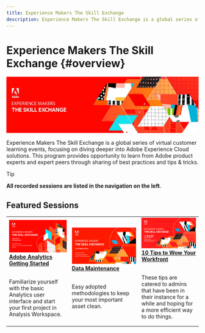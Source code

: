 ```yaml
---
title: Experience Makers The Skill Exchange
description: Experience Makers The Skill Exchange is a global series of virtual customer learning events, focusing on diving deeper into Adobe Experience Cloud solutions.
---
```

# Experience Makers The Skill Exchange {#overview}

<img alt="Experience Makers The Skill Exchange" src="./assets/skill-exchange.png" />

Experience Makers The Skill Exchange is a global series of virtual customer learning events, focusing on diving deeper into Adobe Experience Cloud solutions. This program provides opportunity to learn from Adobe product experts and expert peers through sharing of best practices and tips & tricks.

>[!TIP]
>
>**All recorded sessions are listed in the navigation on the left**.

<div id="recs-overview-body-1"></div>
<div id="recs-overview-body-2"></div>
<div id="recs-overview-body-3"></div>
<div id="recs-overview-body-4"></div>
<div id="recs-overview-body-5"></div>
<div id="recs-overview-body-6"></div>

<div id="past-events">


</div>

## Featured Sessions

<table>
  <tr>
   <td>
      <a href="analytics/jun2021/getting-started.md">
      <img alt="Analytics Getting Started" src="./assets/analytics-getting-started.png"/>
      </a>
      <div>
         <a href="analytics/jun2021/getting-started.md"><strong>Adobe Analytics Getting Started</strong></a>
<!---         <br/><em>foo</em> -->
      </div>
      <p>
        <br/>
         Familiarize yourself with the basic Analytics user interface and start your first project in Analysis Workspace.
      </p>
    </td>
   <td>
      <a href="marketo/feb2022/data-maintenance.md">
      <img alt="Data Maintenance" src="./assets/data-maintenance.png"/>
      </a>
      <div>
         <a href="marketo/feb2022/data-maintenance.md"><strong>Data Maintenance</strong></a>
<!---         <br/><em>foo</em> -->
      </div>
      <p>
        <br/>
         Easy adopted methodologies to keep your most important asset clean.
      </p>
    </td>
   <td>
      <a href="workfront/apr2022/ten-tips.md">
      <img alt="10 Tips to Wow Your Workfront" src="./assets/workfront-10-tips.png"/>
      </a>
      <div>
         <a href="workfront/apr2022/ten-tips.md"><strong>10 Tips to Wow Your Workfront</strong></a>
<!---         <br/><em>foo</em> -->
      </div>
      <p>
        <br/>
         These tips are catered to admins that have been in their instance for a while and hoping for a more efficient way to do things.
      </p>
    </td>
  </tr>
</table>
